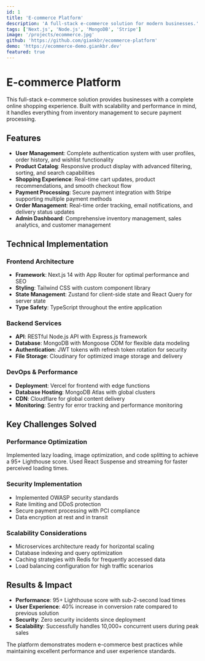 ```yaml
---
id: 1
title: 'E-commerce Platform'
description: 'A full-stack e-commerce solution for modern businesses.'
tags: ['Next.js', 'Node.js', 'MongoDB', 'Stripe']
image: '/projects/ecommerce.jpg'
github: 'https://github.com/giankbr/ecommerce-platform'
demo: 'https://ecommerce-demo.giankbr.dev'
featured: true
---
```


# E-commerce Platform

This full-stack e-commerce solution provides businesses with a complete online shopping experience. Built with scalability and performance in mind, it handles everything from inventory management to secure payment processing.

## Features

- **User Management**: Complete authentication system with user profiles, order history, and wishlist functionality
- **Product Catalog**: Responsive product display with advanced filtering, sorting, and search capabilities
- **Shopping Experience**: Real-time cart updates, product recommendations, and smooth checkout flow
- **Payment Processing**: Secure payment integration with Stripe supporting multiple payment methods
- **Order Management**: Real-time order tracking, email notifications, and delivery status updates
- **Admin Dashboard**: Comprehensive inventory management, sales analytics, and customer management

## Technical Implementation

### Frontend Architecture

- **Framework**: Next.js 14 with App Router for optimal performance and SEO
- **Styling**: Tailwind CSS with custom component library
- **State Management**: Zustand for client-side state and React Query for server state
- **Type Safety**: TypeScript throughout the entire application

### Backend Services

- **API**: RESTful Node.js API with Express.js framework
- **Database**: MongoDB with Mongoose ODM for flexible data modeling
- **Authentication**: JWT tokens with refresh token rotation for security
- **File Storage**: Cloudinary for optimized image storage and delivery

### DevOps & Performance

- **Deployment**: Vercel for frontend with edge functions
- **Database Hosting**: MongoDB Atlas with global clusters
- **CDN**: Cloudflare for global content delivery
- **Monitoring**: Sentry for error tracking and performance monitoring

## Key Challenges Solved

### Performance Optimization

Implemented lazy loading, image optimization, and code splitting to achieve a 95+ Lighthouse score. Used React Suspense and streaming for faster perceived loading times.

### Security Implementation

- Implemented OWASP security standards
- Rate limiting and DDoS protection
- Secure payment processing with PCI compliance
- Data encryption at rest and in transit

### Scalability Considerations

- Microservices architecture ready for horizontal scaling
- Database indexing and query optimization
- Caching strategies with Redis for frequently accessed data
- Load balancing configuration for high traffic scenarios

## Results & Impact

- **Performance**: 95+ Lighthouse score with sub-2-second load times
- **User Experience**: 40% increase in conversion rate compared to previous solution
- **Security**: Zero security incidents since deployment
- **Scalability**: Successfully handles 10,000+ concurrent users during peak sales

The platform demonstrates modern e-commerce best practices while maintaining excellent performance and user experience standards.
